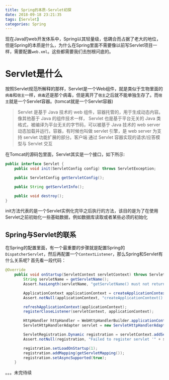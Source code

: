 ```yaml
---
title: Spring的本质-Servlet初探
date: 2018-09-18 23:21:35
tags: [Servlet]
categories: Spring
---
```


现在Java的web开发体系中，Spring以其轻量级，低耦合而占据了老大的地位，但是Spring的本质是什么，为什么在Spring里面不需要像以前写Servlet项目一样，需要配置`web.xml`。这些都需要我们去刨根问底的。

# Servlet是什么
按照Servlet规范所解释的那样，Servlet是一个Web组件，就是类似于生物里面的`病毒`和`宿主`一样，`病毒`还是那个病毒，但是离开了`宿主`之后就不能单独生存了。而`宿主`就是一个Servlet容器。(tomcat就是一个Servlet容器)
> Servlet 是基于 Java 技术的 web 组件，容器托管的，用于生成动态内容。像其他基于 Java 的组件技术一样，
  Servlet 也是基于平台无关的 Java 类格式，被编译为平台无关的字节码，可以被基于 Java 技术的 web server
  动态加载并运行。容器，有时候也叫做 servlet 引擎，是 web server 为支持 servlet 功能扩展的部分。客户端
  通过 Servlet 容器实现的请求/应答模型与 Servlet 交互

在Tomcat的源码包里面，Servlet其实是一个接口，如下所示:
```java
public interface Servlet {
    public void init(ServletConfig config) throws ServletException;

    public ServletConfig getServletConfig();

    public String getServletInfo();

    public void destroy();
}
```
init方法代表的是一个Servlet实例化完毕之后执行的方法，该目的是为了在使用Servlet之前初始化一些基础数据，例如数据库读取或者某些必须的初始化


## Spring与Servlet的联系
在Spring的配置里面，有一个最重要的步骤就是配置Spring的`DispatcherServlet`，然后再配置一个`ContextListener`，那么Spring和Servlet有什么关系呢?
首先看一段代码：
```java
@Override
	public void onStartup(ServletContext servletContext) throws ServletException {
		String servletName = getServletName();
		Assert.hasLength(servletName, "getServletName() must not return empty or null");

		ApplicationContext applicationContext = createApplicationContext();
		Assert.notNull(applicationContext, "createApplicationContext() must not return null.");

		refreshApplicationContext(applicationContext);
		registerCloseListener(servletContext, applicationContext);

		HttpHandler httpHandler = WebHttpHandlerBuilder.applicationContext(applicationContext).build();
		ServletHttpHandlerAdapter servlet = new ServletHttpHandlerAdapter(httpHandler);

		ServletRegistration.Dynamic registration = servletContext.addServlet(servletName, servlet);
		Assert.notNull(registration, "Failed to register servlet '" + servletName + "'.");

		registration.setLoadOnStartup(1);
		registration.addMapping(getServletMapping());
		registration.setAsyncSupported(true);
	}
```
。。。未完待续
